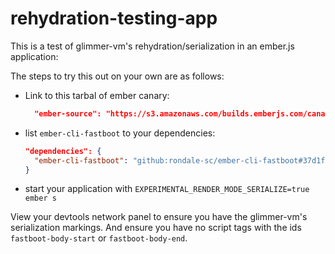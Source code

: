 # rehydration-testing-app

This is a test of glimmer-vm's rehydration/serialization in an ember.js application:

The steps to try this out on your own are as follows:

- Link to this tarbal of ember canary:

  ```json
    "ember-source": "https://s3.amazonaws.com/builds.emberjs.com/canary/shas/e0d4b3fba4fd9c5ae6d9c61f18055d99e1989265.tgz",
  ```

- list `ember-cli-fastboot` to your dependencies:

  ```json
  "dependencies": {
    "ember-cli-fastboot": "github:rondale-sc/ember-cli-fastboot#37d1f2176fe5ab1ca96870c9c65012f8a98f1552"
  }
  ```
- start your application with `EXPERIMENTAL_RENDER_MODE_SERIALIZE=true ember s`

View your devtools network panel to ensure you have the glimmer-vm's serialization markings.  And ensure you have no script tags with the ids `fastboot-body-start` or `fastboot-body-end`.
